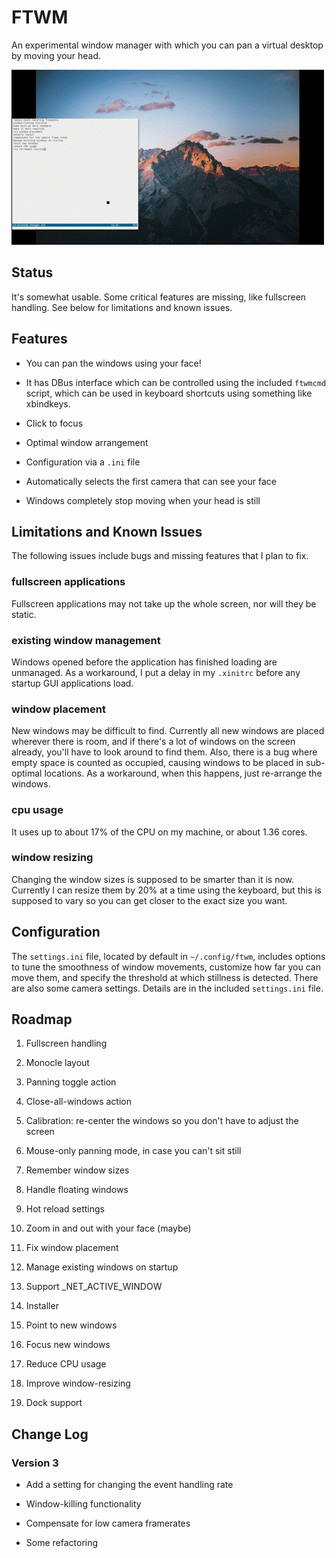 # FTWM

An experimental window manager with which you can pan a virtual desktop by moving your head.

<img src="screencast.gif" title="" alt="screencast.gif" data-align="center">

## Status

It's somewhat usable. Some critical features are missing, like fullscreen handling. See below for limitations and known issues.

## Features

- You can pan the windows using your face!

- It has DBus interface which can be controlled using the included `ftwmcmd` script, which can be used in keyboard shortcuts using something like xbindkeys.

- Click to focus

- Optimal window arrangement

- Configuration via a `.ini` file

- Automatically selects the first camera that can see your face

- Windows completely stop moving when your head is still

## Limitations and Known Issues

The following issues include bugs and missing features that I plan to fix.

### fullscreen applications

Fullscreen applications may not take up the whole screen, nor will they be static.

### existing window management

Windows opened before the application has finished loading are unmanaged. As a workaround, I put a delay in my `.xinitrc` before any startup GUI applications load.

### window placement

New windows may be difficult to find. Currently all new windows are placed wherever there is room, and if there's a lot of windows on the screen already, you'll have to look around to find them. Also, there is a bug where empty space is counted as occupied, causing windows to be placed in sub-optimal locations. As a workaround, when this happens, just re-arrange the windows.

### cpu usage

It uses up to about 17% of the CPU on my machine, or about 1.36 cores.

### window resizing

Changing the window sizes is supposed to be smarter than it is now. Currently I can resize them by 20% at a time using the keyboard, but this is supposed to vary so you can get closer to the exact size you want.

## Configuration

The `settings.ini` file, located by default in `~/.config/ftwm`, includes options to tune the smoothness of window movements, customize how far you can move them, and specify the threshold at which stillness is detected. There are also some camera settings. Details are in the included `settings.ini` file.

## Roadmap

1. Fullscreen handling

2. Monocle layout

3. Panning toggle action

4. Close-all-windows action

5. Calibration: re-center the windows so you don't have to adjust the screen

6. Mouse-only panning mode, in case you can't sit still

7. Remember window sizes

8. Handle floating windows

9. Hot reload settings

10. Zoom in and out with your face (maybe)

11. Fix window placement

12. Manage existing windows on startup

13. Support _NET_ACTIVE_WINDOW

14. Installer

15. Point to new windows

16. Focus new windows

17. Reduce CPU usage

18. Improve window-resizing

19. Dock support

## Change Log

### Version 3

- Add a setting for changing the event handling rate

- Window-killing functionality

- Compensate for low camera framerates

- Some refactoring
